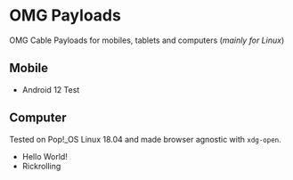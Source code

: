 # OMG Payloads

OMG Cable Payloads for mobiles, tablets and computers (_mainly for Linux_)

## Mobile

* Android 12 Test

## Computer

Tested on Pop!\_OS Linux 18.04 and made browser agnostic with `xdg-open`.

* Hello World!
* Rickrolling
